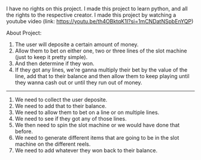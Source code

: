I have no rights on this project. I made this project to learn python, and all the rights to the respective creator.
I made this project by watching a youtube video (link: https://youtu.be/th4OBktqK1I?si=1mCNDatNSpbEnYQP)

About Project:
1. The user will deposite a certain amount of money.
2. Allow them to bet on either one, two or three lines of the slot machine (just to keep it pretty simple).
3. And then determine if they won.
4. If they got any lines, we're ganna multiply their bet by the value of the line, add that to their balance and then allow them to keep playing until they wanna cash out or until they run out of money.

---

1. We need to collect the user deposite.
2. We need to add that to their balance.
3. We need to allow them to bet on a line or on multiple lines.
4. We need to see if they got any of those lines.
5. We then need to spin the slot machine or we would have done that before.
6. We need to generate different items that are going to be in the slot machine on the different reels.
7. We need to add whatever they won back to their balance.
